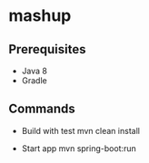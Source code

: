 # mashup

## Prerequisites ##
- Java 8
- Gradle

## Commands

- Build with test 
mvn clean install 

- Start app
mvn spring-boot:run